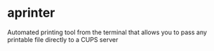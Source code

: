 # aprinter

Automated printing tool from the terminal that allows you to pass any printable file directly to a CUPS server

